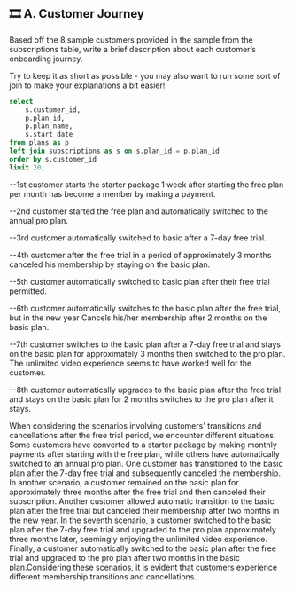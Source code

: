 ## 🎞️ A. Customer Journey

Based off the 8 sample customers provided in the sample from the subscriptions table, write a brief description about each customer’s onboarding journey.

Try to keep it as short as possible - you may also want to run some sort of join to make your explanations a bit easier!

```sql
select 
	s.customer_id,
	p.plan_id,
	p.plan_name,
	s.start_date
from plans as p
left join subscriptions as s on s.plan_id = p.plan_id
order by s.customer_id
limit 20;
```

--1st customer starts the starter package 1 week after starting the free plan per month has become a member by making a payment.
	
--2nd customer started the free plan and automatically switched to the annual pro plan.

--3rd customer automatically switched to basic after a 7-day free trial.

--4th customer after the free trial in a period of approximately 3 months canceled his membership by staying on the basic plan.

--5th customer automatically switched to basic plan after their free trial permitted.
	
--6th customer automatically switches to the basic plan after the free trial, but in the new year Cancels his/her membership after 2 months on the basic plan.

--7th customer switches to the basic plan after a 7-day free trial and stays on the basic plan for approximately 3 months then switched to the pro plan. The unlimited video experience seems to have worked well for the customer.
	
--8th customer automatically upgrades to the basic plan after the free trial and stays on the basic plan for 2 months switches to the pro plan after it stays.


When considering the scenarios involving customers' transitions and cancellations after the free trial period, we encounter different situations. Some customers have converted to a starter package by making monthly payments after starting with the free plan, while others have automatically switched to an annual pro plan. One
customer has transitioned to the basic plan after the 7-day free trial and subsequently canceled the membership. In another scenario, a customer remained on the basic plan for approximately three months after the free trial and then canceled their subscription. Another customer allowed automatic transition to the basic plan after the free trial but canceled their membership after two months in the new year. In the seventh scenario, a customer switched to the basic plan after the 7-day free trial and upgraded to the pro plan approximately three months later, seemingly enjoying the unlimited video experience. Finally, a customer automatically switched to the basic plan after the free trial and upgraded to the pro plan after two months in the basic plan.Considering these scenarios, it is evident that customers experience different membership transitions and cancellations.
